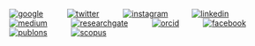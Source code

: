 [![google](https://user-images.githubusercontent.com/62830901/182251502-db238ab8-74fb-4dd6-a658-9acb90160423.png)](https://scholar.google.com/citations?hl=en&user=iIkrTYgAAAAJ) &nbsp;&nbsp;&nbsp;&nbsp;&nbsp;&nbsp;&nbsp;&nbsp;&nbsp; [![twitter](https://user-images.githubusercontent.com/62830901/182251405-7639aef3-08ce-46dc-b736-644fc38ad6a5.png)](https://twitter.com/ghorghanlu) &nbsp;&nbsp;&nbsp;&nbsp;&nbsp;&nbsp;&nbsp;&nbsp;&nbsp; [![instagram](https://user-images.githubusercontent.com/62830901/182251262-0b503710-9d36-49f8-8a68-0ba5b059263b.png)](https://www.instagram.com/ghorghanlu/) &nbsp;&nbsp;&nbsp;&nbsp;&nbsp;&nbsp;&nbsp;&nbsp;&nbsp; [![linkedin](https://user-images.githubusercontent.com/62830901/182251091-2a9b3f89-088d-4fb6-9f56-4d71e13b7308.png)](https://www.linkedin.com/in/ghorghanlu/) &nbsp;&nbsp;&nbsp;&nbsp;&nbsp;&nbsp;&nbsp;&nbsp;&nbsp; [![medium](https://user-images.githubusercontent.com/62830901/182252155-47d01ab6-0580-47b2-9067-5c029e545fc2.png)](https://medium.com/@ghorghanlu) &nbsp;&nbsp;&nbsp;&nbsp;&nbsp;&nbsp;&nbsp;&nbsp;&nbsp; [![researchgate](https://user-images.githubusercontent.com/62830901/182252381-3bf98578-b1ed-41a0-a898-7f3548f5d947.png)](https://www.researchgate.net/profile/Sajjad-Ghorghanlu) &nbsp;&nbsp;&nbsp;&nbsp;&nbsp;&nbsp;&nbsp;&nbsp;&nbsp; [![orcid](https://user-images.githubusercontent.com/62830901/182252693-c75fa533-8f90-4641-8b1d-d499ca019aae.png)](https://orcid.org/my-orcid?orcid=0000-0001-9323-9325) &nbsp;&nbsp;&nbsp;&nbsp;&nbsp;&nbsp;&nbsp;&nbsp;&nbsp; [![facebook](https://user-images.githubusercontent.com/62830901/182253228-1342fcad-b0bb-4e6e-a125-6de8e1e60dcb.png)](https://www.facebook.com/Ghorghanlu) &nbsp;&nbsp;&nbsp;&nbsp;&nbsp;&nbsp;&nbsp;&nbsp;&nbsp; [![publons](https://user-images.githubusercontent.com/62830901/182253894-5b3cc847-214f-4671-b8f0-13f306ae1a20.png)](https://publons.com/wos-op/researcher/2068458/sajjad-ghorghanlu/) &nbsp;&nbsp;&nbsp;&nbsp;&nbsp;&nbsp;&nbsp;&nbsp;&nbsp; [![scopus](https://user-images.githubusercontent.com/62830901/182254287-e3631c4d-895f-4192-9bc4-01df7c10c7ad.png)](https://www.scopus.com/authid/detail.uri?authorId=57193448368)

<!--
**ghorghanlu/ghorghanlu** is a ✨ _special_ ✨ repository because its `README.md` (this file) appears on your GitHub profile.

Here are some ideas to get you started:

- 🔭 I’m currently working on ...
- 🌱 I’m currently learning ...
- 👯 I’m looking to collaborate on ...
- 🤔 I’m looking for help with ...
- 💬 Ask me about ...
- 📫 How to reach me: ...
- 😄 Pronouns: ...
- ⚡ Fun fact: ...
-->
